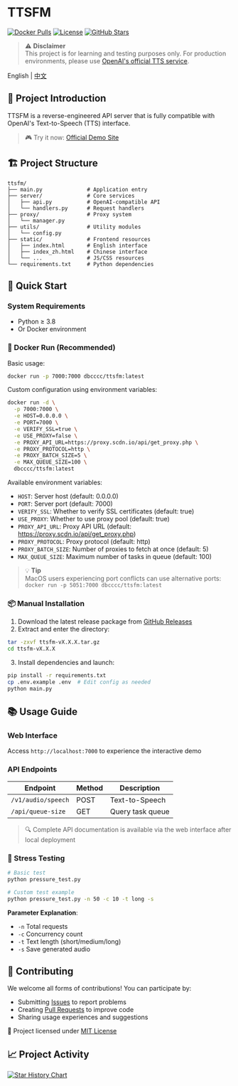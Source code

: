 # TTSFM

[![Docker Pulls](https://img.shields.io/docker/pulls/dbcccc/ttsfm?style=flat-square&logo=docker)](https://hub.docker.com/r/dbcccc/ttsfm)
[![License](https://img.shields.io/github/license/dbccccccc/ttsfm?style=flat-square)](LICENSE)
[![GitHub Stars](https://img.shields.io/github/stars/dbccccccc/ttsfm?style=social)](https://github.com/dbccccccc/ttsfm)

> ⚠️ **Disclaimer**  
> This project is for learning and testing purposes only. For production environments, please use [OpenAI's official TTS service](https://platform.openai.com/docs/guides/audio).

English | [中文](README_CN.md)

## 🌟 Project Introduction

TTSFM is a reverse-engineered API server that is fully compatible with OpenAI's Text-to-Speech (TTS) interface.

> 🎮 Try it now: [Official Demo Site](https://ttsapi.site/)

## 🏗️ Project Structure

```text
ttsfm/
├── main.py              # Application entry
├── server/              # Core services
│   ├── api.py           # OpenAI-compatible API
│   └── handlers.py      # Request handlers
├── proxy/               # Proxy system
│   └── manager.py
├── utils/               # Utility modules
│   └── config.py
├── static/              # Frontend resources
│   ├── index.html       # English interface
│   ├── index_zh.html    # Chinese interface
│   └── ...              # JS/CSS resources
└── requirements.txt     # Python dependencies
```

## 🚀 Quick Start

### System Requirements
- Python ≥ 3.8
- Or Docker environment

### 🐳 Docker Run (Recommended)

Basic usage:
```bash
docker run -p 7000:7000 dbcccc/ttsfm:latest
```

Custom configuration using environment variables:
```bash
docker run -d \
  -p 7000:7000 \
  -e HOST=0.0.0.0 \
  -e PORT=7000 \
  -e VERIFY_SSL=true \
  -e USE_PROXY=false \
  -e PROXY_API_URL=https://proxy.scdn.io/api/get_proxy.php \
  -e PROXY_PROTOCOL=http \
  -e PROXY_BATCH_SIZE=5 \
  -e MAX_QUEUE_SIZE=100 \
  dbcccc/ttsfm:latest
```

Available environment variables:
- `HOST`: Server host (default: 0.0.0.0)
- `PORT`: Server port (default: 7000)
- `VERIFY_SSL`: Whether to verify SSL certificates (default: true)
- `USE_PROXY`: Whether to use proxy pool (default: true)
- `PROXY_API_URL`: Proxy API URL (default: https://proxy.scdn.io/api/get_proxy.php)
- `PROXY_PROTOCOL`: Proxy protocol (default: http)
- `PROXY_BATCH_SIZE`: Number of proxies to fetch at once (default: 5)
- `MAX_QUEUE_SIZE`: Maximum number of tasks in queue (default: 100)

> 💡 **Tip**  
> MacOS users experiencing port conflicts can use alternative ports:  
> `docker run -p 5051:7000 dbcccc/ttsfm:latest`

### 📦 Manual Installation

1. Download the latest release package from [GitHub Releases](https://github.com/dbccccccc/ttsfm/releases)
2. Extract and enter the directory:
```bash
tar -zxvf ttsfm-vX.X.X.tar.gz
cd ttsfm-vX.X.X
```
3. Install dependencies and launch:
```bash
pip install -r requirements.txt
cp .env.example .env  # Edit config as needed
python main.py
```

## 📚 Usage Guide

### Web Interface
Access `http://localhost:7000` to experience the interactive demo

### API Endpoints
| Endpoint | Method | Description |
|------|------|-------------|
| `/v1/audio/speech` | POST | Text-to-Speech |
| `/api/queue-size` | GET | Query task queue |

> 🔍 Complete API documentation is available via the web interface after local deployment

### 🧪 Stress Testing
```bash
# Basic test
python pressure_test.py

# Custom test example
python pressure_test.py -n 50 -c 10 -t long -s
```

**Parameter Explanation**:
- `-n` Total requests
- `-c` Concurrency count
- `-t` Text length (short/medium/long)  
- `-s` Save generated audio

## 🤝 Contributing

We welcome all forms of contributions! You can participate by:

- Submitting [Issues](https://github.com/dbccccccc/ttsfm/issues) to report problems
- Creating [Pull Requests](https://github.com/dbccccccc/ttsfm/pulls) to improve code
- Sharing usage experiences and suggestions

📜 Project licensed under [MIT License](LICENSE)

## 📈 Project Activity

[![Star History Chart](https://api.star-history.com/svg?repos=dbccccccc/ttsfm&type=Date)](https://star-history.com/#dbccccccc/ttsfm&Date)